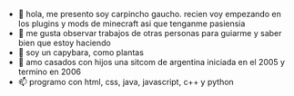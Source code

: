 - 👋 hola, me presento soy carpincho gaucho. recien voy empezando en los plugins y mods de minecraft asi que tenganme pasiensia
- 👀 me gusta observar trabajos de otras personas para guiarme y saber bien que estoy haciendo 
- 🌱 soy un capybara, como plantas
- 💞️ amo casados con hijos una sitcom de argentina iniciada en el 2005 y termino en 2006
- 📫 programo con html, css, java, javascript, c++ y python

<!---
carpinchogaucho/carpinchogaucho is a ✨ special ✨ repository because its `README.md` (this file) appears on your GitHub profile.
You can click the Preview link to take a look at your changes.
--->
